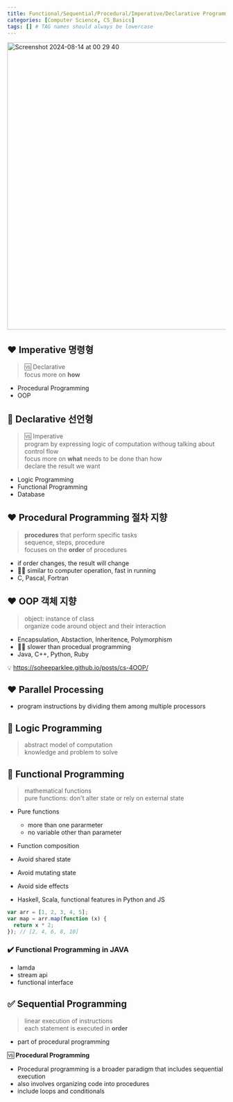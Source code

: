 ```yaml
---
title: Functional/Sequential/Procedural/Imperative/Declarative Programming
categories: [Computer Science, CS_Basics]
tags: [] # TAG names should always be lowercase
---
```


<img width="663" alt="Screenshot 2024-08-14 at 00 29 40" src="https://github.com/user-attachments/assets/840abfed-f718-435b-bbbb-c022169a962f">

## ❤️ Imperative 명령형

> 🆚 Declarative <br>
> focus more on **how** <br>

- Procedural Programming
- OOP

## 💙 Declarative 선언형

> 🆚 Imperative <br>
> program by expressing logic of computation withoug talking about control flow <br>
> focus more on **what** needs to be done than how <br>
> declare the result we want <br>

- Logic Programming
- Functional Programming
- Database

## ❤️ Procedural Programming 절차 지향

> **procedures** that perform specific tasks <br>
> sequence, steps, procedure <br>
> focuses on the **order** of procedures <br>

- if order changes, the result will change
- 👍🏻 similar to computer operation, fast in running
- C, Pascal, Fortran

## ❤️ OOP 객체 지향

> object: instance of class <br>
> organize code around object and their interaction <br>

- Encapsulation, Abstaction, Inheritence, Polymorphism
- 👎🏻 slower than procedual programming
- Java, C++, Python, Ruby

💡 <https://soheeparklee.github.io/posts/cs-4OOP/> <br>

## ❤️ Parallel Processing

- program instructions by dividing them among multiple processors

## 💙 Logic Programming

> abstract model of computation <br>
> knowledge and problem to solve <br>

## 💙 Functional Programming

> mathematical functions <br>
> pure functions: don't alter state or rely on external state <br>

- Pure functions
  - more than one pararmeter
  - no variable other than parameter
- Function composition
- Avoid shared state
- Avoid mutating state
- Avoid side effects

- Haskell, Scala, functional features in Python and JS

```javascript
var arr = [1, 2, 3, 4, 5];
var map = arr.map(function (x) {
  return x * 2;
}); // [2, 4, 6, 8, 10]
```

### ✔️ Functional Programming in JAVA

- lamda
- stream api
- functional interface

## ✅ Sequential Programming

> linear execution of instructions <br>
> each statement is executed in **order** <br>

- part of procedural programming

🆚 **Procedural Programming** <br>

- Procedural programming is a broader paradigm that includes sequential execution
- also involves organizing code into procedures
- include loops and conditionals
